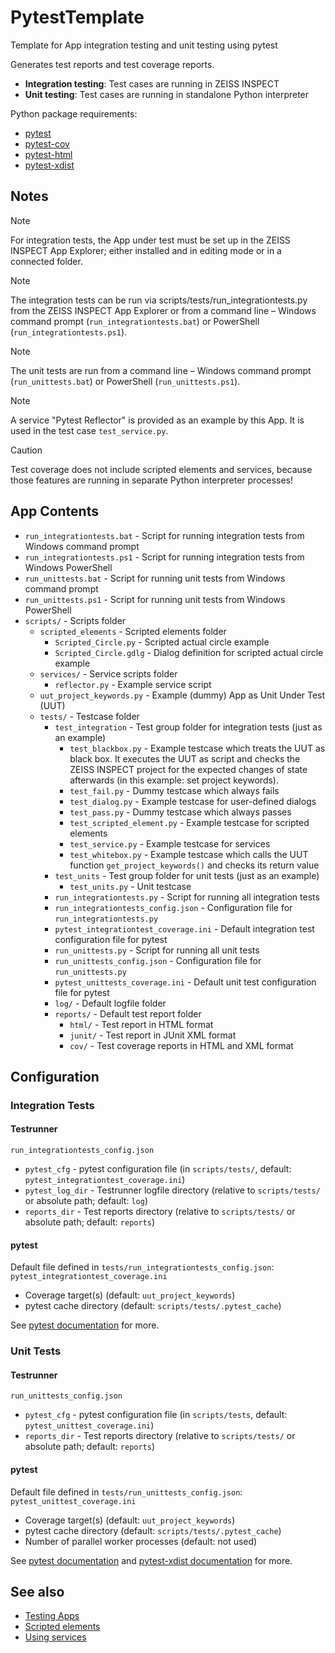 # PytestTemplate

Template for App integration testing and unit testing using pytest

Generates test reports and test coverage reports.

* **Integration testing**: Test cases are running in ZEISS INSPECT
* **Unit testing**: Test cases are running in standalone Python interpreter

Python package requirements:
* [pytest](https://pypi.org/project/pytest/)
* [pytest-cov](https://pypi.org/project/pytest-cov/)
* [pytest-html](https://pypi.org/project/pytest-html/)
* [pytest-xdist](https://pypi.org/project/pytest-xdist/)

## Notes

> [!NOTE]
> For integration tests, the App under test must be set up in the ZEISS INSPECT App Explorer; either installed and in editing mode or in a connected folder.

> [!NOTE]
> The integration tests can be run via scripts/tests/run_integrationtests.py from the ZEISS INSPECT App Explorer or from a command line &ndash; Windows command prompt (`run_integrationtests.bat`) or PowerShell (`run_integrationtests.ps1`).

> [!NOTE]
> The unit tests are run from a command line &ndash; Windows command prompt (`run_unittests.bat`) or PowerShell (`run_unittests.ps1`).

> [!NOTE]
> A service "Pytest Reflector" is provided as an example by this App. It is used in the test case `test_service.py`.

> [!CAUTION]
> Test coverage does not include scripted elements and services, because those features are running in separate Python interpreter processes!

## App Contents

- `run_integrationtests.bat` - Script for running integration tests from Windows command prompt
- `run_integrationtests.ps1` - Script for running integration tests from Windows PowerShell
- `run_unittests.bat` - Script for running unit tests from Windows command prompt
- `run_unittests.ps1` - Script for running unit tests from Windows PowerShell
- `scripts/` - Scripts folder
   - `scripted_elements` - Scripted elements folder
      - `Scripted_Circle.py` - Scripted actual circle example
      - `Scripted_Circle.gdlg` - Dialog definition for scripted actual circle example
   - `services/` - Service scripts folder
      - `reflector.py` - Example service script
   - `uut_project_keywords.py` - Example (dummy) App as Unit Under Test (UUT)
   - `tests/` - Testcase folder
      - `test_integration` - Test group folder for integration tests (just as an example)
         - `test_blackbox.py` - Example testcase which treats the UUT as black box. It executes the UUT as script and checks the ZEISS INSPECT project for the expected changes of state afterwards (in this example: set project keywords).
         - `test_fail.py` - Dummy testcase which always fails
         - `test_dialog.py` - Example testcase for user-defined dialogs
         - `test_pass.py` - Dummy testcase which always passes
         - `test_scripted_element.py` - Example testcase for scripted elements
         - `test_service.py` - Example testcase for services
         - `test_whitebox.py` - Example testcase which calls the UUT function `get_project_keywords()` and checks its return value
      - `test_units` - Test group folder for unit tests (just as an example)
         - `test_units.py` - Unit testcase
      - `run_integrationtests.py` - Script for running all integration tests
      - `run_integrationtests_config.json` - Configuration file for `run_integrationtests.py`
      - `pytest_integrationtest_coverage.ini` - Default integration test configuration file for pytest
      - `run_unittests.py` - Script for running all unit tests
      - `run_unittests_config.json` - Configuration file for `run_unittests.py`
      - `pytest_unittests_coverage.ini` - Default unit test configuration file for pytest
      - `log/` - Default logfile folder
      - `reports/` - Default test report folder
        - `html/` - Test report in HTML format
        - `junit/` - Test report in JUnit XML format
        - `cov/` - Test coverage reports in HTML and XML format

## Configuration

### Integration Tests

#### Testrunner

`run_integrationtests_config.json`

* `pytest_cfg` - pytest configuration file (in `scripts/tests/`, default: `pytest_integrationtest_coverage.ini`)
* `pytest_log_dir` - Testrunner logfile directory (relative to `scripts/tests/` or absolute path; default: `log`)
* `reports_dir` - Test reports directory (relative to `scripts/tests/` or absolute path; default: `reports`)

#### pytest

Default file defined in `tests/run_integrationtests_config.json`: `pytest_integrationtest_coverage.ini`

* Coverage target(s) (default: `uut_project_keywords`)
* pytest cache directory (default: `scripts/tests/.pytest_cache`)

See [pytest documentation](https://pytest-html.readthedocs.io/en/latest/) for more.

### Unit Tests

#### Testrunner

`run_unittests_config.json`

* `pytest_cfg` - pytest configuration file (in `scripts/tests`, default: `pytest_unittest_coverage.ini`)
* `reports_dir` -  Test reports directory (relative to `scripts/tests/` or absolute path; default: `reports`)

#### pytest

Default file defined in `tests/run_unittests_config.json`: `pytest_unittest_coverage.ini`

* Coverage target(s) (default: `uut_project_keywords`)
* pytest cache directory (default: `scripts/tests/.pytest_cache`)
* Number of parallel worker processes (default: not used)

See [pytest documentation](https://pytest-html.readthedocs.io/en/latest/) and 
[pytest-xdist documentation](https://pytest-xdist.readthedocs.io/en/stable/) for more.

## See also

* [Testing Apps](https://zeiss.github.io/zeiss-inspect-app-api/2025/howtos/testing_apps/testing_apps.html)
* [Scripted elements](https://zeiss.github.io/zeiss-inspect-app-api/2025/howtos/scripted_elements/scripted_elements_toc.html)
* [Using services](https://zeiss.github.io/zeiss-inspect-app-api/2025/howtos/using_services/using_services.html)

